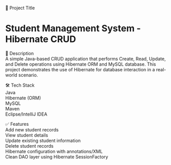 📌 Project Title
# Student Management System - Hibernate CRUD

📄 Description <br>
A simple Java-based CRUD application that performs Create, Read, Update, and Delete operations using Hibernate ORM and MySQL database. This project demonstrates the use of Hibernate for database interaction in a real-world scenario.

🛠️ Tech Stack <br>
Java <br>
Hibernate (ORM) <br>
MySQL<br>
Maven <br>
Eclipse/IntelliJ IDEA


✅ Features <br>
Add new student records <br>
View student details<br>
Update existing student information<br>
Delete student records<br>
Hibernate configuration with annotations/XML<br>
Clean DAO layer using Hibernate SessionFactory
